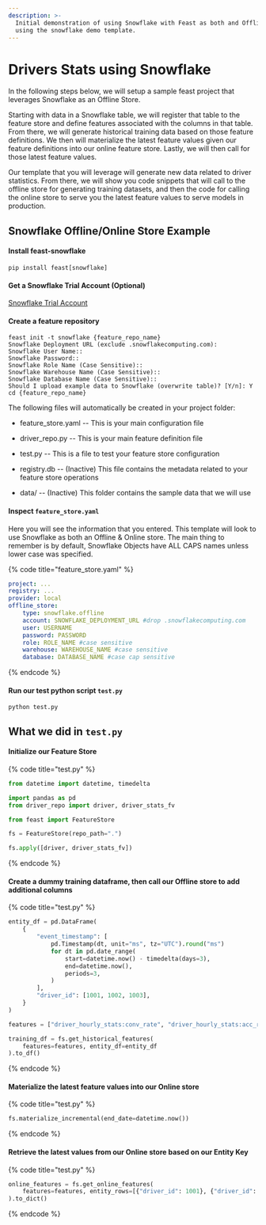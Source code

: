 ```yaml
---
description: >-
  Initial demonstration of using Snowflake with Feast as both and Offline & Online store
  using the snowflake demo template.
---
```


# Drivers Stats using Snowflake

In the following steps below, we will setup a sample feast project that leverages Snowflake
as an Offline Store.

Starting with data in a Snowflake table, we will register that table to the feature store and
define features associated with the columns in that table. From there, we will generate historical
training data based on those feature definitions. We then will materialize the latest feature values
given our feature definitions into our online feature store. Lastly, we will then call
for those latest feature values.

Our template that you will leverage will generate new data related to driver statistics.
From there, we will show you code snippets that will call to the offline store for generating
training datasets, and then the code for calling the online store to serve you the
latest feature values to serve models in production.

## Snowflake Offline/Online Store Example

#### Install feast-snowflake

```shell
pip install feast[snowflake]
```

#### Get a Snowflake Trial Account (Optional)

[Snowflake Trial Account](trial.snowflake.com)

#### Create a feature repository

```shell
feast init -t snowflake {feature_repo_name}
Snowflake Deployment URL (exclude .snowflakecomputing.com):
Snowflake User Name::
Snowflake Password::
Snowflake Role Name (Case Sensitive)::
Snowflake Warehouse Name (Case Sensitive)::
Snowflake Database Name (Case Sensitive)::
Should I upload example data to Snowflake (overwrite table)? [Y/n]: Y
cd {feature_repo_name}
```

The following files will automatically be created in your project folder:

* feature_store.yaml -- This is your main configuration file
* driver_repo.py -- This is your main feature definition file
* test.py -- This is a file to test your feature store configuration

* registry.db -- (Inactive) This file contains the metadata related to your feature store operations
* data/ -- (Inactive) This folder contains the sample data that we will use

#### Inspect `feature_store.yaml`

Here you will see the information that you entered. This template will look to use
Snowflake as both an Offline & Online store. The main thing to remember is by default,
Snowflake Objects have ALL CAPS names unless lower case was specified.

{% code title="feature_store.yaml" %}
```yaml
project: ...
registry: ...
provider: local
offline_store:
    type: snowflake.offline
    account: SNOWFLAKE_DEPLOYMENT_URL #drop .snowflakecomputing.com
    user: USERNAME
    password: PASSWORD
    role: ROLE_NAME #case sensitive
    warehouse: WAREHOUSE_NAME #case sensitive
    database: DATABASE_NAME #case cap sensitive
```
{% endcode %}

#### Run our test python script `test.py`

```shell
python test.py
```

## What we did in `test.py`

#### Initialize our Feature Store
{% code title="test.py" %}
```python
from datetime import datetime, timedelta

import pandas as pd
from driver_repo import driver, driver_stats_fv

from feast import FeatureStore

fs = FeatureStore(repo_path=".")

fs.apply([driver, driver_stats_fv])
```
{% endcode %}

#### Create a dummy training dataframe, then call our Offline store to add additional columns
{% code title="test.py" %}
```python
entity_df = pd.DataFrame(
    {
        "event_timestamp": [
            pd.Timestamp(dt, unit="ms", tz="UTC").round("ms")
            for dt in pd.date_range(
                start=datetime.now() - timedelta(days=3),
                end=datetime.now(),
                periods=3,
            )
        ],
        "driver_id": [1001, 1002, 1003],
    }
)

features = ["driver_hourly_stats:conv_rate", "driver_hourly_stats:acc_rate"]

training_df = fs.get_historical_features(
    features=features, entity_df=entity_df
).to_df()
```
{% endcode %}

#### Materialize the latest feature values into our Online store
{% code title="test.py" %}
```python
fs.materialize_incremental(end_date=datetime.now())
```
{% endcode %}

#### Retrieve the latest values from our Online store based on our Entity Key
{% code title="test.py" %}
```python
online_features = fs.get_online_features(
    features=features, entity_rows=[{"driver_id": 1001}, {"driver_id": 1002}],
).to_dict()
```
{% endcode %}
